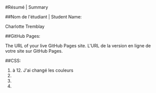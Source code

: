 #Résumé | Summary

##Nom de l'étudiant | Student Name:

Charlotte Tremblay

##GitHub Pages:

The URL of your live GitHub Pages site. L'URL de la version en ligne de votre site sur GitHub Pages.



##CSS:

1. à 12. J'ai changé les couleurs
13.
14.
15.
